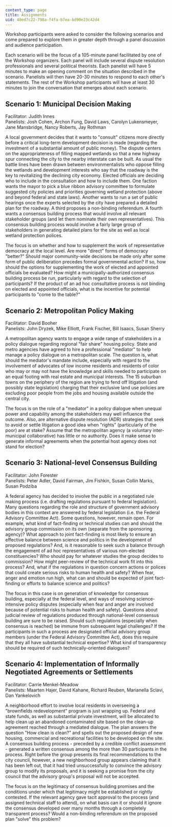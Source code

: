 ```yaml
---
content_type: page
title: Assignments
uid: 40ed7c22-798a-f4fa-b7ea-bd90e23c42d4
---
```


Workshop participants were asked to consider the following scenarios and come prepared to explore them in greater depth through a panel discussion and audience participation.

Each scenario will be the focus of a 105-minute panel facilitated by one of the Workshop organizers. Each panel will include several dispute resolution professionals and several political theorists. Each panelist will have 5 minutes to make an opening comment on the situation described in the scenario. Panelists will then have 20-30 minutes to respond to each other's statements. The rest of the Workshop participants will have at least 30 minutes to join the conversation that emerges about each scenario.

Scenario 1: Municipal Decision Making
-------------------------------------

Facilitator: Judith Innes  
Panelists: Josh Cohen, Archon Fung, David Laws, Carolyn Lukensmeyer, Jane Mansbridge, Nancy Roberts, Jay Rothman

A local government decides that it wants to "consult" citizens more directly before a critical long-term development decision is made (regarding the investment of a substantial amount of public money). The dispute centers on the appropriateness of filling mapped wetlands so that a new highway spur connecting the city to the nearby interstate can be built. As usual the battle lines have been drawn between environmentalists who oppose filling the wetlands and development interests who say that the roadway is the key to revitalizing the declining city economy. Elected officials are deciding who to include in the consultation and how to include them. One faction wants the mayor to pick a blue ribbon advisory committee to formulate suggested city policies and priorities governing wetland protection (above and beyond federal and state laws). Another wants to run a set of public hearings once the experts selected by the city have prepared a detailed plan for the roadway. A third proposes a non-binding referendum. A fourth wants a consensus building process that would involve all relevant stakeholder groups (and let them nominate their own representatives). This consensus building process would involve a fairly large group of stakeholders in generating detailed plans for the site as well as local wetland protection polices.

The focus is on whether and how to supplement the work of representative democracy at the local level. Are more "direct" forms of democracy "better?" Should major community-wide decisions be made only after some form of public deliberation precedes formal governmental action? If so, how should the options for supplementing the work of elected and appointed officials be evaluated? How might a municipally-authorized consensus building process be run, particularly with regard to the selection of participants? If the product of an ad hoc consultative process is not binding on elected and appointed officials, what is the incentive for potential participants to "come to the table?"

Scenario 2: Metropolitan Policy Making
--------------------------------------

Facilitator: David Booher  
Panelists: John Dryzek, Mike Elliott, Frank Fischer, Bill Isaacs, Susan Sherry

A metropolitan agency wants to engage a wide range of stakeholders in a policy dialogue regarding regional "fair share" housing policy. State and metro agencies have agreed to hire a professional "mediator" to help manage a policy dialogue on a metropolitan scale. The question is, what should the mediator's mandate include, especially with regard to the involvement of advocates of low income residents and residents of color who may or may not have the knowledge and skills needed to participate on an equal footing with real estate and municipal interests. The 15 suburban towns on the periphery of the region are trying to fend off litigation (and possibly state legislation) charging that their exclusive land use policies are excluding poor people from the jobs and housing available outside the central city.

The focus is on the role of a "mediator" in a policy dialogue when unequal power and capability among the stakeholders may well influence the outcome. Also, are alternative dispute resolution (ADR) strategies that seek to avoid or settle litigation a good idea when "rights" (particularly of the poor) are at stake? Assume that the metropolitan agency (a voluntary inter-municipal collaborative) has little or no authority. Does it make sense to generate informal agreements when the potential host agency does not stand for election?

Scenario 3: National-level Consensus Building
---------------------------------------------

Facilitator: John Forester  
Panelists: Peter Adler, David Fairman, Jim Fishkin, Susan Collin Marks, Susan Podziba

A federal agency has decided to involve the public in a negotiated rule making process (i.e. drafting regulations pursuant to federal legislation). Many questions regarding the role and structure of government advisory bodies in this context are answered by federal legislation (i.e. the Federal Advisory Committee Act). Some questions, however, remain open. For example, what kind of fact-finding or technical studies can and should the advisory group commission on its own (separate from the sponsoring agency)? What approach to joint fact-finding is most likely to ensure an effective balance between science and politics in the development of proposed regulations? And, is it reasonable to seek such a balance through the engagement of ad hoc representatives of various non-elected constituencies? Who should pay for whatever studies the group decides to commission? How might peer-review of the technical work fit into this process? And, what if the regulations in question concern actions or polices that could create serious risks to human health and safety? When fear, anger and emotion run high, what can and should be expected of joint fact-finding or efforts to balance science and politics?

The focus in this case is on generation of knowledge for consensus building, especially at the federal level, and ways of resolving science-intensive policy disputes (especially when fear and anger are involved because of potential risks to human health and safety). Questions about judicial review of regulations produced through national-level consensus building are sure to be raised. Should such regulations (especially when consensus is reached) be immune from subsequent legal challenges? If the participants in such a process are designated official advisory group members (under the Federal Advisory Committee Act), does this require that they all have substantial technical expertise? What kind of transparency should be required of such technically-oriented dialogues?

Scenario 4: Implementation of Informally Negotiated Agreements or Settlements
-----------------------------------------------------------------------------

Facilitator: Carrie Menkel-Meadow  
Panelists: Maarten Hajer, David Kahane, Richard Reuben, Marianella Sclavi, Dan Yankelovich

A neighborhood effort to involve local residents in overseeing a "brownfields redevelopment" program is just wrapping up. Federal and state funds, as well as substantial private investment, will be allocated to help clean up an abandoned contaminated site based on the clean-up agreement reached through a mediated dialogue. The plan answers the question "How clean is clean?" and spells out the proposed design of new housing, commercial and recreational facilities to be developed on the site. A consensus building process - preceded by a credible conflict assessment - generated a written consensus among the more than 30 participants in the process. Right before the group presents its final recommendations to the city council, however, a new neighborhood group appears claiming that it has been left out, that it had tried unsuccessfully to convince the advisory group to modify its proposals, and it is seeking a promise from the city council that the advisory group's proposal will not be accepted.

The focus is on the legitimacy of consensus building promises and the conditions under which that legitimacy might be established or rightly contested. If the relevant agency gave tacit approval to the process (and assigned technical staff to attend), on what basis can it or should it ignore the consensus developed over many months through a completely transparent process? Would a non-binding referendum on the proposed plan "solve" this problem?